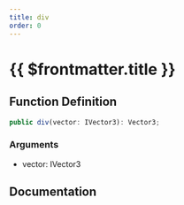 ```yaml
---
title: div
order: 0
---
```


# {{ $frontmatter.title }}

## Function Definition

```ts
public div(vector: IVector3): Vector3;
```

### Arguments

* vector: IVector3

## Documentation

<!--@include: ./parts/div.md-->
